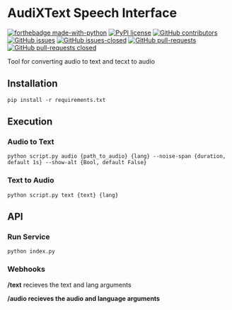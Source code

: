 # AudiXText Speech Interface
[![forthebadge made-with-python](http://ForTheBadge.com/images/badges/made-with-python.svg)](https://www.python.org/)
[![PyPI license](https://img.shields.io/pypi/l/ansicolortags.svg)](https://pypi.python.org/pypi/ansicolortags/)
[![GitHub contributors](https://img.shields.io/github/contributors/JavierOramas/AudiXText.svg)](https://GitHub.com/JavierOramas/AudiXText/graphs/contributors/)
[![GitHub issues](https://img.shields.io/github/issues/JavierOramas/AudiXText.svg)](https://GitHub.com/JavierOramas/AudiXText/issues/)
[![GitHub issues-closed](https://img.shields.io/github/issues-closed/JavierOramas/AudiXText.svg)](https://GitHub.comJavierOramas/AudiXText/issues?q=is%3Aissue+is%3Aclosed)
[![GitHub pull-requests](https://img.shields.io/github/issues-pr/JavierOramas/AudiXText.svg)](https://GitHub.com/JavierOramas/AudiXText/pull/)
[![GitHub pull-requests closed](https://img.shields.io/github/issues-pr-closed/JavierOramas/AudiXText.svg)](https://GitHub.com/JavierOramas/AudiXText/pull/)

Tool for converting audio to text and tecxt to audio

## Installation 

`pip install -r requirements.txt`

## Execution

### Audio to Text

`python script.py audio {path_to_audio} {lang} --noise-span {duration, default 1s} --show-alt {Bool, default False}`

### Text to Audio

`python script.py text {text} {lang}`

## API

### Run Service

`python index.py`

### Webhooks

<b>/text</b> recieves the text and lang arguments

<b>/audio<b> recieves the audio and language arguments
